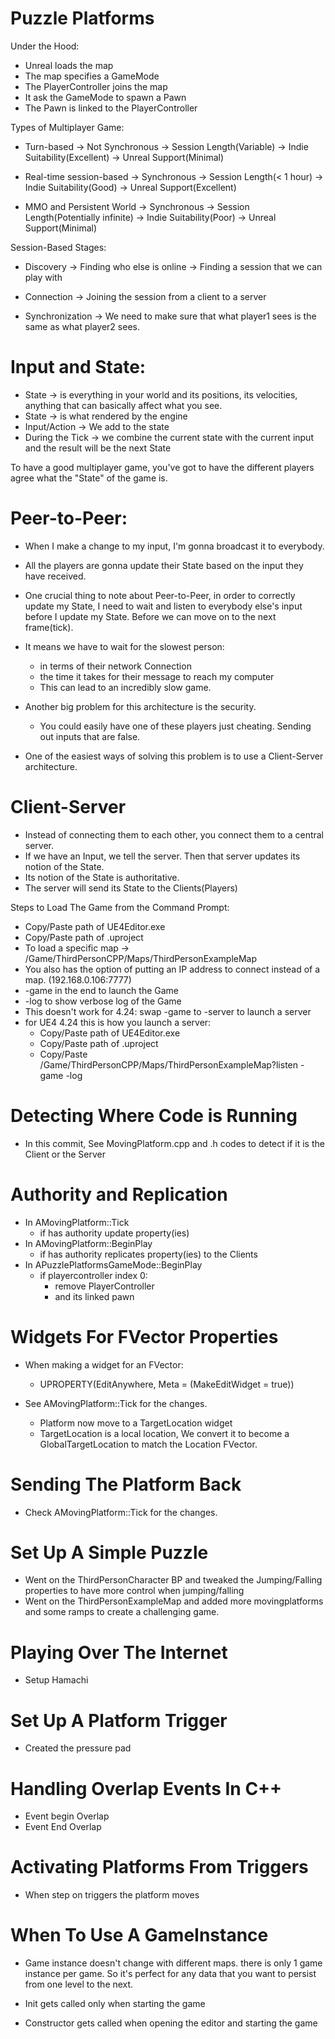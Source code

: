 # Puzzle Platforms

Under the Hood:
* Unreal loads the map
* The map specifies a GameMode
* The PlayerController joins the map
* It ask the GameMode to spawn a Pawn
* The Pawn is linked to the PlayerController

Types of Multiplayer Game:
  * Turn-based
    ->  Not Synchronous
    ->  Session Length(Variable)
    ->  Indie Suitability(Excellent)
    ->  Unreal Support(Minimal)

  * Real-time session-based
    ->  Synchronous
    ->  Session Length(< 1 hour)
    ->  Indie Suitability(Good)
    ->  Unreal Support(Excellent)

  * MMO and Persistent World
    ->  Synchronous
    ->  Session Length(Potentially infinite)
    ->  Indie Suitability(Poor)
    ->  Unreal Support(Minimal)

Session-Based Stages:
  * Discovery
    ->  Finding who else is online
    ->  Finding a session that we can play with

  * Connection
    ->  Joining the session from a client to a server

  * Synchronization
    ->  We need to make sure that what player1 sees is the same as what player2 sees.

# Input and State:
  * State -> is everything in your world and its positions, its velocities, anything that can basically affect what you see.
  * State -> is what rendered by the engine
  * Input/Action -> We add to the state
  * During the Tick -> we combine the current state with the current input and the result will be the next State

To have a good multiplayer game, you've got to have the different players agree what the "State" of the game is.

# Peer-to-Peer:
  * When I make a change to my input, I'm gonna broadcast it to everybody.

  * All the players are gonna update their State based on the input they have received.

  * One crucial thing to note about Peer-to-Peer, in order to correctly update my State, I need to wait and listen to everybody else's input before I update my State. Before we can move on to the next frame(tick).

  * It means we have to wait for the slowest person:
    * in terms of their network Connection
    * the time it takes for their message to reach my computer
    * This can lead to an incredibly slow game.

  * Another big problem for this architecture is the security.
    * You could easily have one of these players just cheating. Sending out inputs that are false.

  * One of the easiest ways of solving this problem is to use a Client-Server architecture.

# Client-Server
  * Instead of connecting them to each other, you connect them to a central server.
  * If we have an Input, we tell the server. Then that server updates its notion of the State.
  * Its notion of the State is authoritative.
  * The server will send its State to the Clients(Players)

  Steps to Load The Game from the Command Prompt:
  * Copy/Paste path of UE4Editor.exe
  * Copy/Paste path of .uproject
  * To load a specific map -> /Game/ThirdPersonCPP/Maps/ThirdPersonExampleMap
  * You also has the option of putting an IP address to connect instead of a map. (192.168.0.106:7777)
  * -game in the end to launch the Game
  * -log to show verbose log of the Game
  * This doesn't work for 4.24: swap -game to -server to launch a server
  * for UE4 4.24 this is how you launch a server:
    * Copy/Paste path of UE4Editor.exe
    * Copy/Paste path of .uproject
    * Copy/Paste /Game/ThirdPersonCPP/Maps/ThirdPersonExampleMap?listen -game -log

# Detecting Where Code is Running

  * In this commit, See MovingPlatform.cpp and .h codes to detect if it is the Client or the Server

# Authority and Replication
  * In AMovingPlatform::Tick
    * if has authority update property(ies)
  * In AMovingPlatform::BeginPlay
    * if has authority replicates property(ies) to the Clients
  * In APuzzlePlatformsGameMode::BeginPlay
    * if playercontroller index 0:
      * remove PlayerController
      * and its linked pawn

# Widgets For FVector Properties
  * When making a widget for an FVector:
    * UPROPERTY(EditAnywhere, Meta = (MakeEditWidget = true))

  * See AMovingPlatform::Tick for the changes.
      * Platform now move to a TargetLocation widget
      * TargetLocation is a local location, We convert it to become a GlobalTargetLocation to match the Location FVector.


# Sending The Platform Back
  * Check AMovingPlatform::Tick for the changes.

# Set Up A Simple Puzzle
  * Went on the ThirdPersonCharacter BP and tweaked the Jumping/Falling properties to have more control when jumping/falling
  * Went on the ThirdPersonExampleMap and added more movingplatforms and some ramps to create a challenging game.

# Playing Over The Internet
  * Setup Hamachi

# Set Up A Platform Trigger
  * Created the pressure pad

# Handling Overlap Events In C++
  * Event begin Overlap
  * Event End Overlap

# Activating Platforms From Triggers
  * When step on triggers the platform moves

# When To Use A GameInstance
  * Game instance doesn't change with different maps. there is only 1 game instance per game. So it's perfect for any data that you want to persist from one level to the next.

  * Init gets called only when starting the game
  * Constructor gets called when opening the editor and
  starting the game
